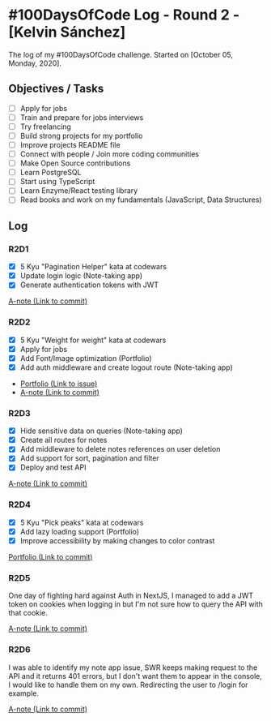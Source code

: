 # #100DaysOfCode Log - Round 2 - [Kelvin Sánchez]

The log of my #100DaysOfCode challenge. Started on [October 05, Monday, 2020].

## Objectives / Tasks
- [ ] Apply for jobs
- [ ] Train and prepare for jobs interviews 
- [ ] Try freelancing
- [ ] Build strong projects for my portfolio
- [ ] Improve projects README file
- [ ] Connect with people / Join more coding communities
- [ ] Make Open Source contributions
- [ ] Learn PostgreSQL
- [ ] Start using TypeScript
- [ ] Learn Enzyme/React testing library
- [ ] Read books and work on my fundamentals (JavaScript, Data Structures) 

## Log

### R2D1
- [x] 5 Kyu "Pagination Helper" kata at codewars
- [x] Update login logic (Note-taking app)
- [x] Generate authentication tokens with JWT

[A-note (Link to commit)](https://github.com/kelvinsanchez15/a-note/commit/1af2a5669637ea55713c7167a61c295e34af0200)

### R2D2
- [x] 5 Kyu "Weight for weight" kata at codewars
- [x] Apply for jobs
- [x] Add Font/Image optimization (Portfolio)
- [x] Add auth middleware and create logout route (Note-taking app)

- [Portfolio (Link to issue)](https://github.com/kelvinsanchez15/portfolio/issues/5)
- [A-note (Link to commit)](https://github.com/kelvinsanchez15/a-note/commit/4f6a346d10fc9943aacf0ef278c5308247b5856b)

### R2D3
- [x] Hide sensitive data on queries (Note-taking app)
- [x] Create all routes for notes
- [x] Add middleware to delete notes references on user deletion
- [x] Add support for sort, pagination and filter
- [x] Deploy and test API

[A-note (Link to commit)](https://github.com/kelvinsanchez15/a-note/commit/dc6075ae119adddf9b2660d799757ac0686e4f15)

### R2D4
- [x] 5 Kyu "Pick peaks" kata at codewars
- [x] Add lazy loading support (Portfolio)
- [x] Improve accessibility by making changes to color contrast

[Portfolio (Link to commit)](https://github.com/kelvinsanchez15/portfolio/commit/746eaa96163d81f4f38cd269b559242fd5ddb400)

### R2D5
One day of fighting hard against Auth in NextJS, I managed to add a JWT token on cookies when logging in but I'm not sure how to query the API with that cookie.

[A-note (Link to commit)](https://github.com/kelvinsanchez15/a-note/commit/d119c738391ca9548955b1bc6183d43d1f5da23f)

### R2D6
I was able to identify my note app issue, SWR keeps making request to the API and it returns 401 errors, but I don't want them to appear in the console, I would like to handle them on my own. Redirecting the user to /login for example.

[A-note (Link to commit)](https://github.com/kelvinsanchez15/a-note/commit/22808b83ba39fbb48d86e791738439c599f4e133)
